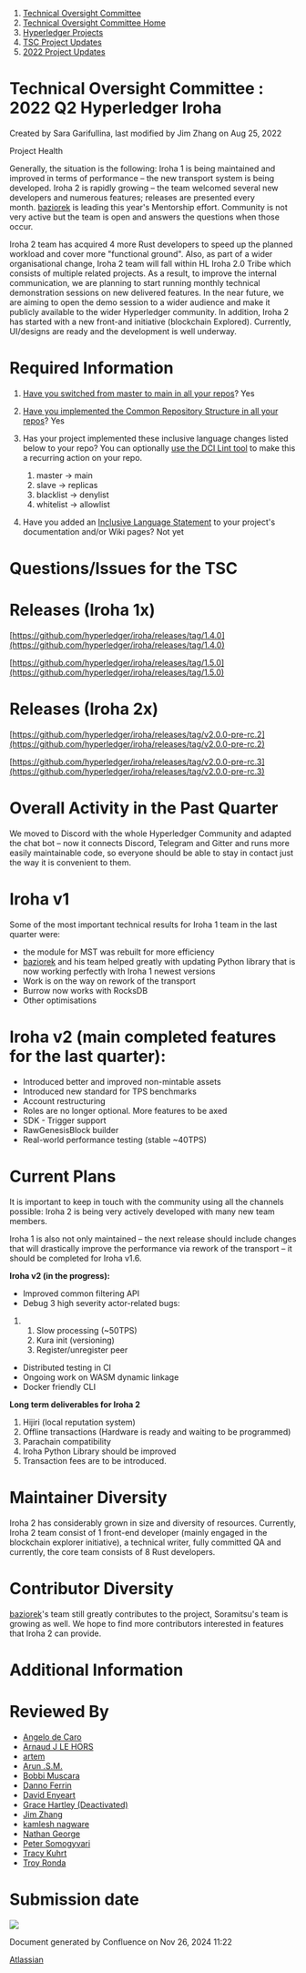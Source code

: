 1. [Technical Oversight Committee](index.html)
2. [Technical Oversight Committee Home](Technical-Oversight-Committee-Home_21430274.html)
3. [Hyperledger Projects](Hyperledger-Projects_21447704.html)
4. [TSC Project Updates](TSC-Project-Updates_21430854.html)
5. [2022 Project Updates](2022-Project-Updates_21443095.html)

# Technical Oversight Committee : 2022 Q2 Hyperledger Iroha

Created by Sara Garifullina, last modified by Jim Zhang on Aug 25, 2022

Project Health

Generally, the situation is the following: Iroha 1 is being maintained and improved in terms of performance – the new transport system is being developed. Iroha 2 is rapidly growing – the team welcomed several new developers and numerous features; releases are presented every month. [baziorek](https://lf-hyperledger.atlassian.net/wiki/people/70121:fcfd1447-e409-47ac-bf14-f78e6031899d?ref=confluence) is leading this year's Mentorship effort. Community is not very active but the team is open and answers the questions when those occur.

Iroha 2 team has acquired 4 more Rust developers to speed up the planned workload and cover more "functional ground". Also, as part of a wider organisational change, Iroha 2 team will fall within HL Iroha 2.0 Tribe which consists of multiple related projects. As a result, to improve the internal communication, we are planning to start running monthly technical demonstration sessions on new delivered features. In the near future, we are aiming to open the demo session to a wider audience and make it publicly available to the wider Hyperledger community. In addition, Iroha 2 has started with a new front-and initiative (blockchain Explored). Currently, UI/designs are ready and the development is well underway. 

# Required Information

1. [Have you switched from master to main in all your repos](https://lf-hyperledger.atlassian.net/wiki/display/TSC/Projects+have+two+quarters+to+comply+with+common+repo+structure?focusedCommentId=21452776)? Yes
2. [Have you implemented the Common Repository Structure in all your repos](https://tsc.hyperledger.org/repository-structure.html)? Yes
3. Has your project implemented these inclusive language changes listed below to your repo? You can optionally [use the DCI Lint tool](https://github.com/petermetz/gh-action-dci-lint#usage) to make this a recurring action on your repo.
   
   1. master → main
   2. slave → replicas
   3. blacklist → denylist
   4. whitelist → allowlist
4. Have you added an [Inclusive Language Statement](https://lf-hyperledger.atlassian.net/wiki/display/TSC/Inclusive+Language+Example) to your project's documentation and/or Wiki pages? Not yet
   

# Questions/Issues for the TSC

# Releases (Iroha 1x)

[https://github.com/hyperledger/iroha/releases/tag/1.4.0](https://github.com/hyperledger/iroha/releases/tag/1.4.0)

[https://github.com/hyperledger/iroha/releases/tag/1.5.0](https://github.com/hyperledger/iroha/releases/tag/1.5.0)

# Releases (Iroha 2x)

[https://github.com/hyperledger/iroha/releases/tag/v2.0.0-pre-rc.2](https://github.com/hyperledger/iroha/releases/tag/v2.0.0-pre-rc.2)

[https://github.com/hyperledger/iroha/releases/tag/v2.0.0-pre-rc.3](https://github.com/hyperledger/iroha/releases/tag/v2.0.0-pre-rc.3)

# Overall Activity in the Past Quarter

We moved to Discord with the whole Hyperledger Community and adapted the chat bot – now it connects Discord, Telegram and Gitter and runs more easily maintainable code, so everyone should be able to stay in contact just the way it is convenient to them.

# Iroha v1

Some of the most important technical results for Iroha 1 team in the last quarter were:

- the module for MST was rebuilt for more efficiency
- [baziorek](https://lf-hyperledger.atlassian.net/wiki/people/70121:fcfd1447-e409-47ac-bf14-f78e6031899d?ref=confluence) and his team helped greatly with updating Python library that is now working perfectly with Iroha 1 newest versions
- Work is on the way on rework of the transport
- Burrow now works with RocksDB
- Other optimisations

# Iroha v2 (main completed features for the last quarter):

- Introduced better and improved non-mintable assets
- Introduced new standard for TPS benchmarks
- Account restructuring
- Roles are no longer optional. More features to be axed
- SDK - Trigger support
- RawGenesisBlock builder
- Real-world performance testing (stable ~40TPS)

# Current Plans

It is important to keep in touch with the community using all the channels possible: Iroha 2 is being very actively developed with many new team members.

Iroha 1 is also not only maintained – the next release should include changes that will drastically improve the performance via rework of the transport – it should be completed for Iroha v1.6.

**Iroha v2 (in the progress):**

- Improved common filtering API
- Debug 3 high severity actor-related bugs:

<!--THE END-->

1. 1. Slow processing (~50TPS)
   2. Kura init (versioning)
   3. Register/unregister peer

<!--THE END-->

- Distributed testing in CI
- Ongoing work on WASM dynamic linkage
- Docker friendly CLI

**Long term deliverables for Iroha 2**

1. Hijiri (local reputation system)
2. Offline transactions (Hardware is ready and waiting to be programmed)
3. Parachain compatibility
4. Iroha Python Library should be improved
5. Transaction fees are to be introduced.

# Maintainer Diversity

Iroha 2 has considerably grown in size and diversity of resources. Currently, Iroha 2 team consist of 1 front-end developer (mainly engaged in the blockchain explorer initiative), a technical writer, fully committed QA and currently, the core team consists of 8 Rust developers. 

# Contributor Diversity

[baziorek](https://lf-hyperledger.atlassian.net/wiki/people/70121:fcfd1447-e409-47ac-bf14-f78e6031899d?ref=confluence)'s team still greatly contributes to the project, Soramitsu's team is growing as well. We hope to find more contributors interested in features that Iroha 2 can provide. 

# Additional Information

# Reviewed By

- [Angelo de Caro](https://lf-hyperledger.atlassian.net/wiki/people/70121:d6b0f0e4-825f-4f16-88e1-4d14e95f2f10?ref=confluence)
- [Arnaud J LE HORS](https://lf-hyperledger.atlassian.net/wiki/people/70121:0e75e3b8-500a-4067-9f7e-ed46e91bcb9d?ref=confluence)
- [artem](https://lf-hyperledger.atlassian.net/wiki/people/557058:5196a62e-7a77-4c97-8180-ae5a5992fb63?ref=confluence)
- [Arun .S.M.](https://lf-hyperledger.atlassian.net/wiki/people/621a0e5097d313006ba7386a?ref=confluence)
- [Bobbi Muscara](https://lf-hyperledger.atlassian.net/wiki/people/5c4cb1b7d8bbb7445c0a457e?ref=confluence)
- [Danno Ferrin](https://lf-hyperledger.atlassian.net/wiki/people/5b7f2d80c4e4892a5b789551?ref=confluence)
- [David Enyeart](https://lf-hyperledger.atlassian.net/wiki/people/712020:30d7e775-8a5d-4896-8950-8da2af027639?ref=confluence)
- [Grace Hartley (Deactivated)](https://lf-hyperledger.atlassian.net/wiki/people/5c3e0cd1ff324728a1db2448?ref=confluence)
- [Jim Zhang](https://lf-hyperledger.atlassian.net/wiki/people/712020:e39af0bd-79c1-49e2-887c-a74cef87f822?ref=confluence)
- [kamlesh nagware](https://lf-hyperledger.atlassian.net/wiki/people/557058:8e1fc425-f938-4b39-ad13-9cd8b0ddde52?ref=confluence)
- [Nathan George](https://lf-hyperledger.atlassian.net/wiki/people/712020:3e7556ab-cdb8-47f5-8b68-12a3378021fd?ref=confluence)
- [Peter Somogyvari](https://lf-hyperledger.atlassian.net/wiki/people/557058:cae262a4-be99-4f5e-a36e-bf20a5c795f2?ref=confluence)
- [Tracy Kuhrt](https://lf-hyperledger.atlassian.net/wiki/people/712020:eb6ae9c3-aa8e-40ba-9dab-a6969b1ac52e?ref=confluence)
- [Troy Ronda](https://lf-hyperledger.atlassian.net/wiki/people/557058:c854f35a-2b58-4be3-9003-ca2a67495580?ref=confluence)

# Submission date

![](plugins/servlet/confluence/placeholder/unknown-macro)

Document generated by Confluence on Nov 26, 2024 11:22

[Atlassian](http://www.atlassian.com/)
